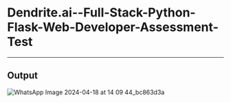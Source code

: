 # Dendrite.ai--Full-Stack-Python-Flask-Web-Developer-Assessment-Test
---
## Output

![WhatsApp Image 2024-04-18 at 14 09 44_bc863d3a](https://github.com/OM28-bhoge/To-Do_OmBhoge/assets/114462074/b481d212-64e9-4aa6-a08f-42b65356a6ea)
